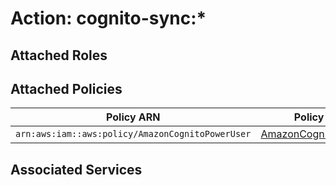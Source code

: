 # Action: cognito-sync:*

## Attached Roles

## Attached Policies

| Policy ARN | Policy Name |
|------------|-------------|
| `arn:aws:iam::aws:policy/AmazonCognitoPowerUser` | [AmazonCognitoPowerUser](../policies.md#amazoncognitopoweruser) |

## Associated Services

